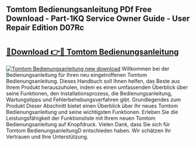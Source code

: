 ## Tomtom Bedienungsanleitung PDf Free Download - Part-1KQ Service Owner Guide - User Repair Edition D07Rc

# <h2><a href="http://df47c0.blite.top/?on=Tomtom+Bedienungsanleitung">🔗Download 👉🔴 Tomtom Bedienungsanleitung</a></h2>

[![Tomtom Bedienungsanleitung new download](https://i.imgur.com/lujVjoI.png)](http://df47c0.blite.top/?on=Tomtom+Bedienungsanleitung)
Willkommen bei der Bedienungsanleitung für Ihren neu eingetroffenen Tomtom Bedienungsanleitung. Dieses Handbuch soll Ihnen helfen, das Beste aus Ihrem Produkt herauszuholen, indem es einen umfassenden Überblick über seine Funktionen, den Installationsprozess, die Bedienungsanleitung, Wartungstipps und Fehlerbehebungsverfahren gibt. Grundlegendes zum Produkt Dieser Abschnitt bietet einen Überblick über Ihr neues Tomtom Bedienungsanleitung und seine wichtigsten Funktionen. Erleben Sie die Leistungsfähigkeit der Funktionsliste mit Ihrem neuen Tomtom Bedienungsanleitung auf Knopfdruck. Vielen Dank, dass Sie sich für Tomtom BedienungsanleitungD entschieden haben. Wir schätzen Ihr Vertrauen und Ihre Unterstützung.
